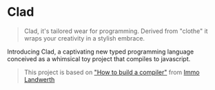 # Clad

> Clad, it's tailored wear for programming. Derived from "clothe" it wraps your creativity in a stylish embrace.

Introducing Clad, a captivating new typed programming language conceived as a whimsical toy project that compiles to javascript.

> This project is based on ["How to build a compiler"](https://github.com/terrajobst/minsk) from [Immo Landwerth](https://www.youtube.com/@ImmoLandwerth)
